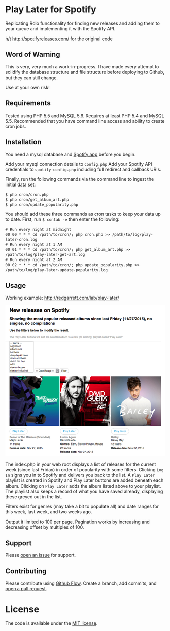 # Play Later for Spotify

Replicating Rdio functionality for finding new releases and adding them to your queue and implementing it with the Spotify API.

h/t http://spotifyreleases.com/ for the original code

## Word of Warning

This is very, very much a work-in-progress. I have made every attempt to solidify the database structure and file structure before deploying to Github, but they can still change.

Use at your own risk!

## Requirements

Tested using PHP 5.5 and MySQL 5.6.
Requires at least PHP 5.4 and MySQL 5.5.
Recommended that you have command line access and ability to create cron jobs.

## Installation

You need a mysql database and [Spotify app](https://developer.spotify.com/my-applications/#!/applications/create) before you begin.

Add your mysql connection details to `config.php`
Add your Spotify API credentials to `spotify-config.php` including full redirect and callback URIs.

Finally, run the following commands via the command line to ingest the initial data set:
```
$ php cron/cron.php
$ php cron/get_album_art.php
$ php cron/update_popularity.php
```

You should add these three commands as cron tasks to keep your data up to date.
First, run `$ contab -e` then enter the following:
```
# Run every night at midnight
00 00 * * * cd /path/to/cron/; php cron.php >> /path/to/log/play-later-cron.log
# Run every night at 1 AM
00 01 * * * cd /path/to/cron/; php get_album_art.php >> /path/to/log/play-later-get-art.log
# Run every night at 2 AM
00 02 * * * cd /path/to/cron/; php update_popularity.php >> /path/to/log/play-later-update-popularity.log
```

## Usage

Working example: http://redgarrett.com/lab/play-later/

![Example of Play Later](example-play-later.png)

The index.php in your web root displays a list of releases for the current week (since last Friday) in order of popularity with some filters.
Clicking `Log In` signs you in to Spotify and delivers you back to the list.
A `Play Later` playlist is created in Spotify and Play Later buttons are added beneath each album.
Clicking on `Play Later` adds the album listed above to your playlist. The playlist also keeps a record of what you have saved already, displaying these greyed out in the list.

Filters exist for genres (may take a bit to populate all) and date ranges for this week, last week, and two weeks ago.

Output it limited to 100 per page. Pagination works by increasing and decreasing offset by multiples of 100.

## Support

Please [open an issue](https://github.com/MikeNGarrett/Play-Later/issues/new) for support.

## Contributing

Please contribute using [Github Flow](https://guides.github.com/introduction/flow/). Create a branch, add commits, and [open a pull request](https://github.com/MikeNGarrett/Play-Later/compare/).

# License

The code is available under the [MIT license](LICENSE.txt).